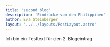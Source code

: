 ```yaml
---
title: 'second blog'
description: 'Eindrücke von den Philippinen'
author: Eva Steinberger
layout: '../../layouts/PostLayout.astro'
---
```


Ich bin ein Testtext für den 2. Blogeintrag
